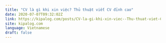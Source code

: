 ```yaml
---
title: "CV là gì khi xin việc? Thủ thuật viết CV đỉnh cao"
date: 2020-07-07T09:32:02Z
link: https://kipalog.com/posts/CV-la-gi-khi-xin-viec--Thu-thuat-viet-CV-dinh-cao?utm_medium=RSS&utm_source=news.12bit.vn
site: kipalog.com
language: Vietnamese
draft: false
---
```

